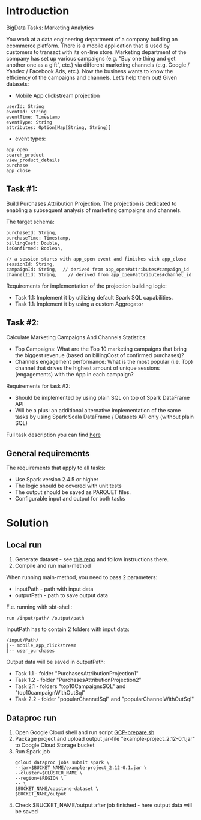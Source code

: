 # Introduction

BigData Tasks: Marketing Analytics

You work at a data engineering department of a company building an ecommerce platform. There is a mobile application that is used by customers to transact with its on-line store. Marketing department of the company has set up various campaigns (e.g. “Buy one thing and get another one as a gift”, etc.)  via different marketing channels (e.g. Google / Yandex / Facebook Ads, etc.).
Now the business wants to know the efficiency of the campaigns and channels.
Let’s help them out!
Given datasets:

- Mobile App clickstream projection
```
userId: String
eventId: String
eventTime: Timestamp
eventType: String
attributes: Option[Map[String, String]]
```
   - event types:
```
app_open
search_product
view_product_details
purchase 
app_close
```

## Task #1:

Build Purchases Attribution Projection. The projection is dedicated to enabling a subsequent analysis of marketing campaigns and channels. 

The target schema:

```
purchaseId: String,
purchaseTime: Timestamp,
billingCost: Double,
isConfirmed: Boolean,

// a session starts with app_open event and finishes with app_close 
sessionId: String,
campaignId: String,  // derived from app_open#attributes#campaign_id
channelIid: String,    // derived from app_open#attributes#channel_id
```
Requirements for implementation of the projection building logic:
- Task 1.1: Implement it by utilizing default Spark SQL capabilities.
- Task 1.1: Implement it by using a custom Aggregator

## Task #2:
Calculate Marketing Campaigns And Channels Statistics: 
 - Top Campaigns:  What are the Top 10 marketing campaigns that bring the biggest revenue (based on billingCost of confirmed purchases)?
 - Channels engagement performance: What is the most popular (i.e. Top) channel that drives the highest amount of unique sessions (engagements)  with the App in each campaign?

Requirements for task #2:
- Should be implemented by using plain SQL on top of Spark DataFrame API
- Will be a plus: an additional alternative implementation of the same tasks by using Spark Scala DataFrame / Datasets  API only (without plain SQL)

Full task description you can find [here](
https://docs.google.com/document/d/e/2PACX-1vTnYKo-FpJQ2GL_YgVIfZeTMiu5bnnH-aTbBaOyxdzl43T2zm5nhe4YYPd7c44xItTk8Ot8teVfuFqf/pub)

## General requirements

The requirements that apply to all tasks:
- Use Spark version 2.4.5 or higher
- The logic should be covered with unit tests
- The output should be saved as PARQUET files.
- Configurable input and output for both tasks

# Solution 

## Local run

1. Generate dataset - see [this repo](https://github.com/gridu/INTRO_SPARK-SCALA_FOR_STUDENTS) and follow instructions there.
2. Compile and run main-method 

When running main-method, you need to pass 2 parameters:
* inputPath - path with input data
* outputPath - path to save output data

F.e. running with sbt-shell:
```
run /input/path/ /output/path
```
InputPath has to contain 2 folders with input data:
```
/input/Path/
|-- mobile_app_clickstream
|-- user_purchases
```

Output data will be saved in outputPath:
* Task 1.1 - folder "PurchasesAttributionProjection1"
* Task 1.2 - folder "PurchasesAttributionProjection2"
* Task 2.1 - folders "top10CampaignsSQL" and "top10campaignWithOutSql"
* Task 2.2 - folder "popularChannelSql" and "popularChannelWithOutSql"


## Dataproc run

1. Open Google Cloud shell and run script [GCP-prepare.sh]()
2. Package project and upload output jar-file "example-project_2.12-0.1.jar" to Coogle Cloud Storage bucket 
3. Run Spark job
   ```
   gcloud dataproc jobs submit spark \
   --jar=$BUCKET_NAME/example-project_2.12-0.1.jar \
   --cluster=$CLUSTER_NAME \
   --region=$REGION \
   -- \
   $BUCKET_NAME/capstone-dataset \
   $BUCKET_NAME/output
   ```
4. Check $BUCKET_NAME/output after job finished - here output data will be saved 

